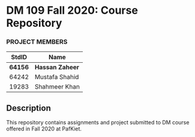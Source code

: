 # DM 109 Fall 2020: Course Repository #
### PROJECT MEMBERS ###
StdID | Name
------------ | -------------
**64156** | **Hassan Zaheer** <!--this is the group leader in bold-->
64242 | Mustafa Shahid
19283 | Shahmeer Khan
<!-- Replace name and student ids with acutally group member names and ids-->

## Description ##
This repository contains assignments and project submitted to DM course offered in Fall 2020 at PafKiet.
